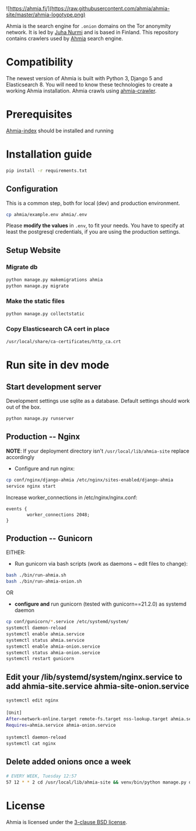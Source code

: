 ![https://ahmia.fi/](https://raw.githubusercontent.com/ahmia/ahmia-site/master/ahmia-logotype.png)

Ahmia is the search engine for `.onion` domains on the Tor anonymity
network. It is led by [Juha Nurmi](//github.com/juhanurmi) and is based
in Finland. This repository contains crawlers used by [Ahmia](https://ahmia.fi/) search engine.

# Compatibility

The newest version of Ahmia is built with Python 3, Django 5 and Elasticsearch 8.
You will need to know these technologies to create a working Ahmia installation.
Ahmia crawls using [ahmia-crawler](https://github.com/ahmia/ahmia-crawler).

# Prerequisites
[Ahmia-index](https://github.com/ahmia/ahmia-index) should be installed and running

# Installation guide

```sh
pip install -r requirements.txt
```

## Configuration

This is a common step, both for local (dev) and production environment.

```sh
cp ahmia/example.env ahmia/.env
```

Please **modify the values** in `.env`, to fit your needs. You have to specify
at least the postgresql credentials, if you are using the production settings.


## Setup Website

### Migrate db
```sh
python manage.py makemigrations ahmia
python manage.py migrate
```

### Make the static files
```sh
python manage.py collectstatic
```

### Copy Elasticsearch CA cert in place

```sh
/usr/local/share/ca-certificates/http_ca.crt
```

# Run site in dev mode

## Start development server

Development settings use sqlite as a database.
Default settings should work out of the box.

```sh
python manage.py runserver
```

## Production -- Nginx

__NOTE__: If your deployment directory isn't `/usr/local/lib/ahmia-site` replace accordingly

* Configure and run nginx:
```sh
cp conf/nginx/django-ahmia /etc/nginx/sites-enabled/django-ahmia
service nginx start
```

Increase worker_connections in /etc/nginx/nginx.conf:

```
events {
        worker_connections 2048;
}
```

## Production -- Gunicorn

EITHER:

* Run gunicorn via bash scripts (work as daemons ~ edit files to change):
```sh
bash ./bin/run-ahmia.sh
bash ./bin/run-ahmia-onion.sh
```

OR

* **configure and** run gunicorn (tested with gunicorn==21.2.0) as systemd daemon
```sh
cp conf/gunicorn/*.service /etc/systemd/system/
systemctl daemon-reload
systemctl enable ahmia.service
systemctl status ahmia.service
systemctl enable ahmia-onion.service
systemctl status ahmia-onion.service
systemctl restart gunicorn
```

## Edit your /lib/systemd/system/nginx.service to add ahmia-site.service ahmia-site-onion.service

```sh
systemctl edit nginx

[Unit]
After=network-online.target remote-fs.target nss-lookup.target ahmia.service ahmia-onion.service
Requires=ahmia.service ahmia-onion.service

systemctl daemon-reload
systemctl cat nginx
```

## Delete added onions once a week

```sh
# EVERY WEEK, Tuesday 12:57
57 12 * * 2 cd /usr/local/lib/ahmia-site && venv/bin/python manage.py deleteonions >> weeklydelete.log 2>&1
```

# License

Ahmia is licensed under the [3-clause BSD license](
https://en.wikipedia.org/wiki/BSD_licenses#3-clause_license_.28.22Revised_BSD_License.22.2C_.22New_BSD_License.22.2C_or_.22Modified_BSD_License.22.29).
